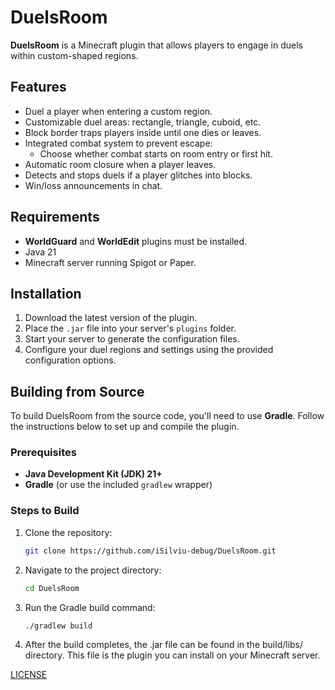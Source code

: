 # DuelsRoom

**DuelsRoom** is a Minecraft plugin that allows players to engage in duels within custom-shaped regions.

## Features

- Duel a player when entering a custom region.
- Customizable duel areas: rectangle, triangle, cuboid, etc.
- Block border traps players inside until one dies or leaves.
- Integrated combat system to prevent escape:
  - Choose whether combat starts on room entry or first hit.
- Automatic room closure when a player leaves.
- Detects and stops duels if a player glitches into blocks.
- Win/loss announcements in chat.

## Requirements

- **WorldGuard** and **WorldEdit** plugins must be installed.
- Java 21
- Minecraft server running Spigot or Paper.

## Installation

1. Download the latest version of the plugin.
2. Place the `.jar` file into your server's `plugins` folder.
3. Start your server to generate the configuration files.
4. Configure your duel regions and settings using the provided configuration options.

## Building from Source

To build DuelsRoom from the source code, you'll need to use **Gradle**. Follow the instructions below to set up and compile the plugin.

### Prerequisites

- **Java Development Kit (JDK) 21+**
- **Gradle** (or use the included `gradlew` wrapper)

### Steps to Build

1. Clone the repository:
   ```bash
   git clone https://github.com/iSilviu-debug/DuelsRoom.git
2. Navigate to the project directory:
   ```bash
   cd DuelsRoom
3. Run the Gradle build command:
   ```bash
   ./gradlew build
4. After the build completes, the .jar file can be found in the build/libs/ directory. This file is the plugin you can install on your Minecraft server.

[LICENSE](LICENSE)
